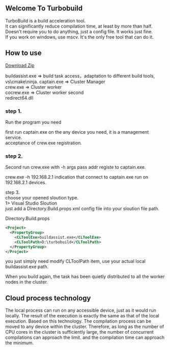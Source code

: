 ## Welcome To Turbobuild

TurboBuild is a build acceleration tool.  
It can significantly reduce compilation time, at least by more than half.   
Doesn't require you to do anything, just a config file. It works just fine.  
If you work on windows, use mscv. It's the only free tool that can do it. 
  

## How to use

[Download Zip](https://github.com/turbobuildhome/turbobuild)

buildassist.exe => build task access，adaptation to different build tools, vs\cmake\ninja. 
captain.exe => Cluster Manager   
crew.exe => Cluster worker   
cocrew.exe => Cluster worker second  
redirect64.dll  

### step 1.  
Run the program you need

first run captain.exe on the any device you need, it is a management service.  
acceptance of crew.exe registration. 


### step 2.
Second run crew.exe with -h args pass addr registe to captain.exe.

crew.exe -h 192.168.2.1 indication that connect to captain.exe run on 192.168.2.1 devices.

step 3.  
choose your opened sloution type.  
1> Visual Studio Sloution  
just add a Directory.Build.props xml config file into your sloution file path.

Directory.Build.props
```xml
<Project>
  <PropertyGroup>
	<CLToolExe>buildassist.exe</CLToolExe>
	<CLToolPath>D:\turbobuild</CLToolPath>
  </PropertyGroup>
</Project>
```
you just simply need modify CLToolPath item, use your actual local buildassist.exe path.  

When you build again, the task has been quietly distributed to all the worker nodes in the cluster.

  
## Cloud process technology
The local process can run on any accessible device, just as it would run locally. 
The result of the execution is exactly the same as that of the local execution.
Based on this technology. The compilation process can be moved to any device within the cluster.
Therefore, as long as the number of CPU cores in the cluster is sufficiently large, the number of concurrent compilations can approach the limit. and the compilation time can approach the minimum.
<!--

**Here are some ideas to get you started:**

🙋‍♀️ A short introduction - what is your organization all about?
🌈 Contribution guidelines - how can the community get involved?
👩‍💻 Useful resources - where can the community find your docs? Is there anything else the community should know?
🍿 Fun facts - what does your team eat for breakfast?
🧙 Remember, you can do mighty things with the power of [Markdown](https://docs.github.com/github/writing-on-github/getting-started-with-writing-and-formatting-on-github/basic-writing-and-formatting-syntax)
-->
